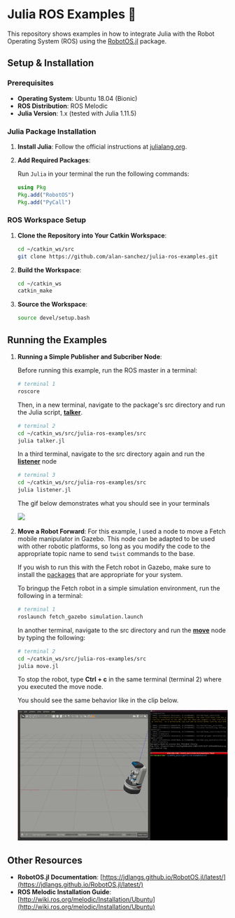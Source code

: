 # Julia ROS Examples 🚀

This repository shows examples in how to integrate Julia with the Robot Operating System (ROS) using the [RobotOS.jl](https://github.com/jdlangs/RobotOS.jl) package. 

## Setup & Installation

### Prerequisites

- **Operating System**: Ubuntu 18.04 (Bionic)
- **ROS Distribution**: ROS Melodic
- **Julia Version**: 1.x (tested with Julia 1.11.5)

### Julia Package Installation

1. **Install Julia**: Follow the official instructions at [julialang.org](https://julialang.org/downloads/).

2. **Add Required Packages**:

    Run `Julia` in your terminal the run the following commands:

   ```julia
   using Pkg
   Pkg.add("RobotOS")
   Pkg.add("PyCall")
   ```

### ROS Workspace Setup

1. **Clone the Repository into Your Catkin Workspace**:

   ```bash
   cd ~/catkin_ws/src
   git clone https://github.com/alan-sanchez/julia-ros-examples.git
   ```

2. **Build the Workspace**:

   ```bash
   cd ~/catkin_ws
   catkin_make
   ```

3. **Source the Workspace**:

   ```bash
   source devel/setup.bash
   ```

## Running the Examples

1. **Running a Simple Publisher and Subcriber Node**:

    Before running this example, run the ROS master in a terminal:

    ```bash
    # terminal 1
    roscore
    ```

    Then, in a new terminal, navigate to the package's src directory and run the Julia script, [**talker**](src/talker.jl). 

    ```bash
    # terminal 2
    cd ~/catkin_ws/src/julia-ros-examples/src
    julia talker.jl
    ```

    In a third terminal, navigate to the src directory again and run the [**listener**](src/listener.jl) node

    ```bash
    # terminal 3
    cd ~/catkin_ws/src/julia-ros-examples/src
    julia listener.jl
    ```
    The gif below demonstrates what you should see in your terminals

    ![](media/pub_sub_example.gif)

2. **Move a Robot Forward**:
    For this example, I used a node to move a Fetch mobile manipulator in Gazebo. This node can be adapted to be used with other robotic platforms, so long as you modify the code to the appropriate topic name to send `twist` commands to the base. 

    If you wish to run this with the Fetch robot in Gazebo, make sure to install the [packages](https://github.com/ZebraDevs/fetch_gazebo) that are appropriate for your system.

    To bringup the Fetch robot in a simple simulation environment, run the following in a terminal:
    ```bash
    # terminal 1
    roslaunch fetch_gazebo simulation.launch 
    ```

    In another terminal, navigate to the src directory and run the [**move**](src/move.jl) node by typing the following:

     ```bash
    # terminal 2
    cd ~/catkin_ws/src/julia-ros-examples/src
    julia move.jl
    ```
    To stop the robot, type **Ctrl + c** in the same terminal (terminal 2) where you executed the move node.

    You should see the same behavior like in the clip below. 

    ![](media/move_example.gif)


## Other Resources

- **RobotOS.jl Documentation**: [https://jdlangs.github.io/RobotOS.jl/latest/](https://jdlangs.github.io/RobotOS.jl/latest/)
- **ROS Melodic Installation Guide**: [http://wiki.ros.org/melodic/Installation/Ubuntu](http://wiki.ros.org/melodic/Installation/Ubuntu)





<!-- 
Pkg.add("RobotOS") [link](https://github.com/jdlangs/RobotOS.jl)

debugging

Pkg.add("PyCall") 

[Tutorial reference](https://github.com/mattborghi/ros-julia-examples)

[RobotOS API](https://github.com/jdlangs/RobotOS.jl/blob/master/docs/src/api.md) and [index](https://github.com/jdlangs/RobotOS.jl/blob/master/docs/src/index.md) that further explains the api -->

